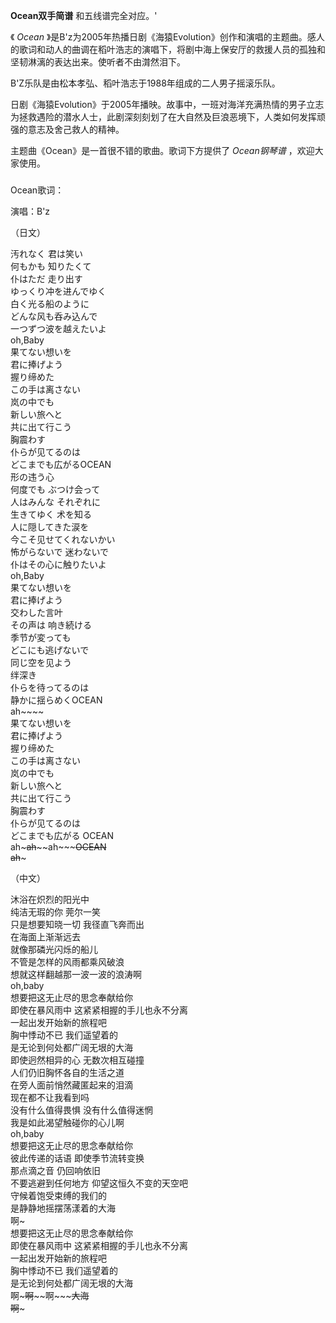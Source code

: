 

**Ocean双手简谱** 和五线谱完全对应。'  
  
《 _Ocean_
》是B'z为2005年热播日剧《海猿Evolution》创作和演唱的主题曲。感人的歌词和动人的曲调在稻叶浩志的演唱下，将剧中海上保安厅的救援人员的孤独和坚韧淋漓的表达出来。使听者不由潸然泪下。  
  
B'Z乐队是由松本孝弘、稻叶浩志于1988年组成的二人男子摇滚乐队。  
  
日剧《海猿Evolution》于2005年播映。故事中，一班对海洋充满热情的男子立志为拯救遇险的潜水人士，此剧深刻刻划了在大自然及巨浪恶境下，人类如何发挥顽强的意志及舍己救人的精神。  
  
主题曲《Ocean》是一首很不错的歌曲。歌词下方提供了 _Ocean钢琴谱_ ，欢迎大家使用。

###  
Ocean歌词：

演唱：B'z

  
（日文）

  
汚れなく 君は笑い  
何もかも 知りたくて  
仆はただ 走り出す  
ゆっくり冲を进んでゆく  
白く光る船のように  
どんな风も呑み込んで  
一つずつ波を越えたいよ  
oh,Baby  
果てない想いを  
君に捧げよう  
握り缔めた  
この手は离さない  
岚の中でも  
新しい旅へと  
共に出て行こう  
胸震わす  
仆らが见てるのは  
どこまでも広がるOCEAN  
形の违う心  
何度でも ぶつけ会って  
人はみんな それぞれに  
生きてゆく 术を知る  
人に隠してきた涙を  
今こそ见せてくれないかい  
怖がらないで 迷わないで  
仆はその心に触りたいよ  
oh,Baby  
果てない想いを  
君に捧げよう  
交わした言叶  
その声は 响き続ける  
季节が変っても  
どこにも逃げないで  
同じ空を见よう  
绊深き  
仆らを待ってるのは  
静かに揺らめくOCEAN  
ah~~~~  
果てない想いを  
君に捧げよう  
握り缔めた  
この手は离さない  
岚の中でも  
新しい旅へと  
共に出て行こう  
胸震わす  
仆らが见てるのは  
どこまでも広がる OCEAN  
ah~~~ah~~~~ah~~~~~OCEAN  
ah~~~

  
（中文）

  
沐浴在炽烈的阳光中  
纯洁无瑕的你 莞尔一笑  
只是想要知晓一切 我径直飞奔而出  
在海面上渐渐远去  
就像那磷光闪烁的船儿  
不管是怎样的风雨都乘风破浪  
想就这样翻越那一波一波的浪涛啊  
oh,baby  
想要把这无止尽的思念奉献给你  
即使在暴风雨中 这紧紧相握的手儿也永不分离  
一起出发开始新的旅程吧  
胸中悸动不已 我们遥望着的  
是无论到何处都广阔无垠的大海  
即使迥然相异的心 无数次相互碰撞  
人们仍旧胸怀各自的生活之道  
在旁人面前悄然藏匿起来的泪滴  
现在都不让我看到吗  
没有什么值得畏惧 没有什么值得迷惘  
我是如此渴望触碰你的心儿啊  
oh,baby  
想要把这无止尽的思念奉献给你  
彼此传递的话语 即使季节流转变换  
那点滴之音 仍回响依旧  
不要逃避到任何地方 仰望这恒久不变的天空吧  
守候着饱受束缚的我们的  
是静静地摇摆荡漾着的大海  
啊~  
想要把这无止尽的思念奉献给你  
即使在暴风雨中 这紧紧相握的手儿也永不分离  
一起出发开始新的旅程吧  
胸中悸动不已 我们遥望着的  
是无论到何处都广阔无垠的大海  
啊~~~啊~~~~啊~~~~~大海  
啊~~~


